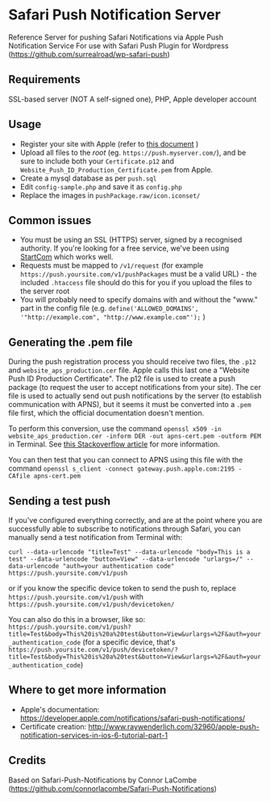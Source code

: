 Safari Push Notification Server
===============================

Reference Server for pushing Safari Notifications via Apple Push Notification Service
For use with Safari Push Plugin for Wordpress (https://github.com/surrealroad/wp-safari-push)

Requirements
----
SSL-based server (NOT A self-signed one), PHP, Apple developer account

Usage
----
 - Register your site with Apple (refer to [this document](https://developer.apple.com/library/mac/documentation/NetworkingInternet/Conceptual/NotificationProgrammingGuideForWebsites/PushNotifications/PushNotifications.html#//apple_ref/doc/uid/TP40013225-CH3-SW1) )
 - Upload all files to the *root* (eg. `https://push.myserver.com/`), and be sure to include both your `Certificate.p12` and `Website_Push_ID_Production_Certificate.pem` from Apple.
 - Create a mysql database as per `push.sql`
 - Edit `config-sample.php` and save it as `config.php`
 - Replace the images in `pushPackage.raw/icon.iconset/`

Common issues
----
 - You must be using an SSL (HTTPS) server, signed by a recognised authority. If you're looking for a free service, we've been using [StartCom](https://www.startcom.org/) which works well.
 - Requests must be mapped to `/v1/request` (for example `https://push.yoursite.com/v1/pushPackages` must be a valid URL) - the included `.htaccess` file should do this for you if you upload the files to the server root
 - You will probably need to specify domains with and without the "www." part in the config file (e.g. `define('ALLOWED_DOMAINS', '"http://example.com", "http://www.example.com"');` )

Generating the .pem file
----
During the push registration process you should receive two files, the `.p12` and `website_aps_production.cer` file. Apple calls this last one a "Website Push ID Production Certificate".
The p12 file is used to create a push package (to request the user to accept notifications from your site).
The cer file is used to actually send out push notifications by the server (to establish communication with APNS), but it seems it must be converted into a `.pem` file first, which the official documentation doesn't mention.

To perform this conversion, use the command `openssl x509 -in website_aps_production.cer -inform DER -out apns-cert.pem -outform PEM` in Terminal. See [this Stackoverflow article](http://stackoverflow.com/questions/1762555/creating-pem-file-for-apns) for more information.

You can then test that you can connect to APNS using this file with the command `openssl s_client -connect gateway.push.apple.com:2195 -CAfile apns-cert.pem`

Sending a test push
----
If you've configured everything correctly, and are at the point where you are successfully able to subscribe to notifications through Safari, you can manually send a test notification from Terminal with:

`curl --data-urlencode "title=Test" --data-urlencode "body=This is a test" --data-urlencode "button=View" --data-urlencode "urlargs=/" --data-urlencode "auth=your authentication code" https://push.yoursite.com/v1/push`

or if you know the specific device token to send the push to, replace `https://push.yoursite.com/v1/push` with `https://push.yoursite.com/v1/push/devicetoken/`

You can also do this in a browser, like so:
`https://push.yoursite.com/v1/push?title=Test&body=This%20is%20a%20test&button=View&urlargs=%2F&auth=your_authentication_code` (for a specific device, that's `https://push.yoursite.com/v1/push/devicetoken/?title=Test&body=This%20is%20a%20test&button=View&urlargs=%2F&auth=your_authentication_code`)

Where to get more information
----
 - Apple's documentation: https://developer.apple.com/notifications/safari-push-notifications/
 - Certificate creation: http://www.raywenderlich.com/32960/apple-push-notification-services-in-ios-6-tutorial-part-1

Credits
----
Based on Safari-Push-Notifications by Connor LaCombe (https://github.com/connorlacombe/Safari-Push-Notifications)
